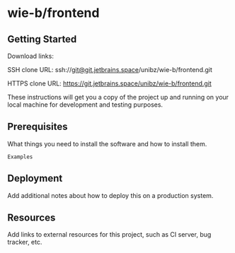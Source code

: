 # wie-b/frontend



## Getting Started

Download links:

SSH clone URL: ssh://git@git.jetbrains.space/unibz/wie-b/frontend.git

HTTPS clone URL: https://git.jetbrains.space/unibz/wie-b/frontend.git



These instructions will get you a copy of the project up and running on your local machine for development and testing purposes.

## Prerequisites

What things you need to install the software and how to install them.

```
Examples
```

## Deployment

Add additional notes about how to deploy this on a production system.

## Resources

Add links to external resources for this project, such as CI server, bug tracker, etc.

